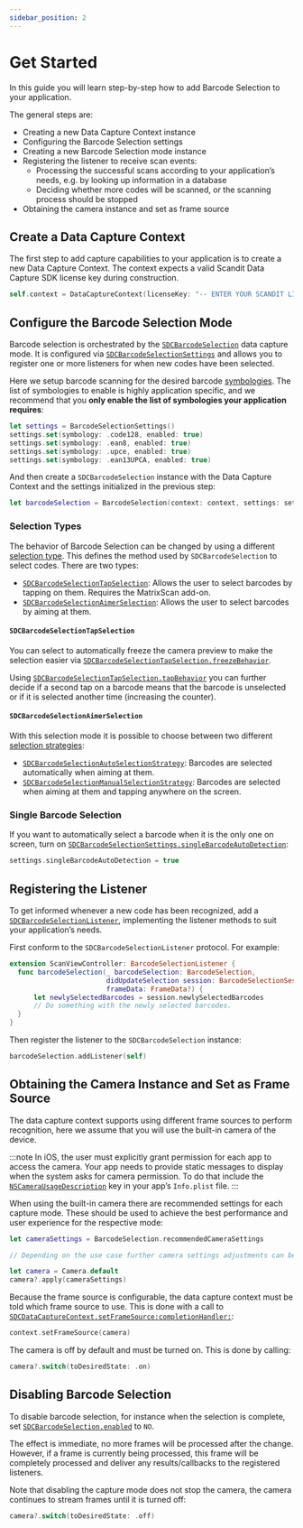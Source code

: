 ```yaml
---
sidebar_position: 2
---
```


# Get Started

In this guide you will learn step-by-step how to add Barcode Selection to your application.

The general steps are:

- Creating a new Data Capture Context instance
- Configuring the Barcode Selection settings
- Creating a new Barcode Selection mode instance
- Registering the listener to receive scan events:
    - Processing the successful scans according to your application’s needs, e.g. by looking up information in a database
    - Deciding whether more codes will be scanned, or the scanning process should be stopped
- Obtaining the camera instance and set as frame source

## Create a Data Capture Context

The first step to add capture capabilities to your application is to create a new Data Capture Context. The context expects a valid Scandit Data Capture SDK license key during construction.

```swift
self.context = DataCaptureContext(licenseKey: "-- ENTER YOUR SCANDIT LICENSE KEY HERE --")
```

## Configure the Barcode Selection Mode

Barcode selection is orchestrated by the [`SDCBarcodeSelection`](https://docs.scandit.com/data-capture-sdk/ios/barcode-capture/api/barcode-selection.html#class-scandit.datacapture.barcode.selection.BarcodeSelection) data capture mode. It is configured via [`SDCBarcodeSelectionSettings`](https://docs.scandit.com/data-capture-sdk/ios/barcode-capture/api/barcode-selection-settings.html#class-scandit.datacapture.barcode.selection.BarcodeSelectionSettings) and allows you to register one or more listeners for when new codes have been selected.

Here we setup barcode scanning for the desired barcode [symbologies](../../../barcode-symbologies.md). The list of symbologies to enable is highly application specific, and we recommend that you **only enable the list of symbologies your application requires**:

```swift
let settings = BarcodeSelectionSettings()
settings.set(symbology: .code128, enabled: true)
settings.set(symbology: .ean8, enabled: true)
settings.set(symbology: .upce, enabled: true)
settings.set(symbology: .ean13UPCA, enabled: true)
```

And then create a `SDCBarcodeSelection` instance with the Data Capture Context and the settings initialized in the previous step:

```swift
let barcodeSelection = BarcodeSelection(context: context, settings: settings)
```

### Selection Types

The behavior of Barcode Selection can be changed by using a different [selection type](https://docs.scandit.com/data-capture-sdk/ios/barcode-capture/api/barcode-selection-type.html#interface-scandit.datacapture.barcode.selection.IBarcodeSelectionType). This defines the method used by `SDCBarcodeSelection` to select codes. There are two types:

- [`SDCBarcodeSelectionTapSelection`](https://docs.scandit.com/data-capture-sdk/ios/barcode-capture/api/barcode-selection-tap-selection.html#class-scandit.datacapture.barcode.selection.BarcodeSelectionTapSelection): Allows the user to select barcodes by tapping on them. Requires the MatrixScan add-on.
- [`SDCBarcodeSelectionAimerSelection`](https://docs.scandit.com/data-capture-sdk/ios/barcode-capture/api/barcode-selection-aimer-selection.html#class-scandit.datacapture.barcode.selection.BarcodeSelectionAimerSelection): Allows the user to select barcodes by aiming at them.

#### `SDCBarcodeSelectionTapSelection`

You can select to automatically freeze the camera preview to make the selection easier via [`SDCBarcodeSelectionTapSelection.freezeBehavior`](https://docs.scandit.com/data-capture-sdk/ios/barcode-capture/api/barcode-selection-tap-selection.html#property-scandit.datacapture.barcode.selection.BarcodeSelectionTapSelection.FreezeBehavior).

Using [`SDCBarcodeSelectionTapSelection.tapBehavior`](https://docs.scandit.com/data-capture-sdk/ios/barcode-capture/api/barcode-selection-tap-selection.html#property-scandit.datacapture.barcode.selection.BarcodeSelectionTapSelection.TapBehavior) you can further decide if a second tap on a barcode means that the barcode is unselected or if it is selected another time (increasing the counter).

#### `SDCBarcodeSelectionAimerSelection`

With this selection mode it is possible to choose between two different [selection strategies](https://docs.scandit.com/data-capture-sdk/ios/barcode-capture/api/barcode-selection-strategy.html#interface-scandit.datacapture.barcode.selection.IBarcodeSelectionStrategy):

- [`SDCBarcodeSelectionAutoSelectionStrategy`](https://docs.scandit.com/data-capture-sdk/ios/barcode-capture/api/barcode-selection-strategy.html#class-scandit.datacapture.barcode.selection.BarcodeSelectionAutoSelectionStrategy): Barcodes are selected automatically when aiming at them.
- [`SDCBarcodeSelectionManualSelectionStrategy`](https://docs.scandit.com/data-capture-sdk/ios/barcode-capture/api/barcode-selection-strategy.html#class-scandit.datacapture.barcode.selection.BarcodeSelectionManualSelectionStrategy): Barcodes are selected when aiming at them and tapping anywhere on the screen.

### Single Barcode Selection

If you want to automatically select a barcode when it is the only one on screen, turn on [`SDCBarcodeSelectionSettings.singleBarcodeAutoDetection`](https://docs.scandit.com/data-capture-sdk/ios/barcode-capture/api/barcode-selection-settings.html#property-scandit.datacapture.barcode.selection.BarcodeSelectionSettings.SingleBarcodeAutoDetection):

```swift
settings.singleBarcodeAutoDetection = true
```

## Registering the Listener

To get informed whenever a new code has been recognized, add a [`SDCBarcodeSelectionListener`](https://docs.scandit.com/data-capture-sdk/ios/barcode-capture/api/barcode-selection-listener.html#interface-scandit.datacapture.barcode.selection.IBarcodeSelectionListener), implementing the listener methods to suit your application’s needs.

First conform to the `SDCBarcodeSelectionListener` protocol. For example:

```swift
extension ScanViewController: BarcodeSelectionListener {
  func barcodeSelection(_ barcodeSelection: BarcodeSelection,
                        didUpdateSelection session: BarcodeSelectionSession,
                        frameData: FrameData?) {
      let newlySelectedBarcodes = session.newlySelectedBarcodes
      // Do something with the newly selected barcodes.
  }
}
```

Then register the listener to the `SDCBarcodeSelection` instance:

```swift
barcodeSelection.addListener(self)
```

## Obtaining the Camera Instance and Set as Frame Source

The data capture context supports using different frame sources to perform recognition, here we assume that you will use the built-in camera of the device.

:::note
In iOS, the user must explicitly grant permission for each app to access the camera. Your app needs to provide static messages to display when the system asks for camera permission. To do that include the [`NSCameraUsageDescription`](https://developer.apple.com/documentation/bundleresources/information_property_list/nscamerausagedescription) key in your app’s `Info.plist` file.
:::

When using the built-in camera there are recommended settings for each capture mode. These should be used to achieve the best performance and user experience for the respective mode:

```swift
let cameraSettings = BarcodeSelection.recommendedCameraSettings

// Depending on the use case further camera settings adjustments can be made here.

let camera = Camera.default
camera?.apply(cameraSettings)
```

Because the frame source is configurable, the data capture context must be told which frame source to use. This is done with a call to [`SDCDataCaptureContext.setFrameSource:completionHandler:`](https://docs.scandit.com/data-capture-sdk/ios/core/api/data-capture-context.html#method-scandit.datacapture.core.DataCaptureContext.SetFrameSourceAsync):

```swift
context.setFrameSource(camera)
```

The camera is off by default and must be turned on. This is done by calling:

```swift
camera?.switch(toDesiredState: .on)
```

## Disabling Barcode Selection

To disable barcode selection, for instance when the selection is complete, set [`SDCBarcodeSelection.enabled`](https://docs.scandit.com/data-capture-sdk/ios/barcode-capture/api/barcode-selection.html#property-scandit.datacapture.barcode.selection.BarcodeSelection.IsEnabled) to `NO`.

The effect is immediate, no more frames will be processed after the change. However, if a frame is currently being processed, this frame will be completely processed and deliver any results/callbacks to the registered listeners.

Note that disabling the capture mode does not stop the camera, the camera continues to stream frames until it is turned off:

```swift
camera?.switch(toDesiredState: .off)
```
